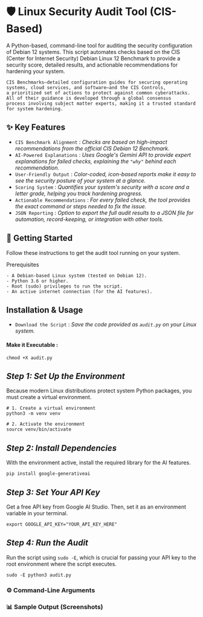 # 🛡️ Linux Security Audit Tool (CIS-Based)

A Python-based, command-line tool for auditing the security configuration of Debian 12 systems. This script automates checks based on the CIS (Center for Internet Security) Debian Linux 12 Benchmark to provide a security score, detailed results, and actionable recommendations for hardening your system.

```
CIS Benchmarks—detailed configuration guides for securing operating systems, cloud services, and software—and the CIS Controls,
a prioritized set of actions to protect against common cyberattacks. All of their guidance is developed through a global consensus
process involving subject matter experts, making it a trusted standard for system hardening. 
```
## ✨ Key Features

- `CIS Benchmark Alignment` : *Checks are based on high-impact recommendations from the official CIS Debian 12 Benchmark.*
- `AI-Powered Explanations` : *Uses Google's Gemini API to provide expert explanations for failed checks, explaining the `"why"` behind each recommendation.*
- `User-Friendly Output` : *Color-coded, icon-based reports make it easy to see the security posture of your system at a glance.*
- `Scoring System` : *Quantifies your system's security with a score and a letter grade, helping you track hardening progress.*
- `Actionable Recommendations` : *For every failed check, the tool provides the exact command or steps needed to fix the issue.*
- `JSON Reporting` : *Option to export the full audit results to a JSON file for automation, record-keeping, or integration with other tools.*

## 🚀 Getting Started

Follow these instructions to get the audit tool running on your system.

Prerequisites
```
- A Debian-based Linux system (tested on Debian 12).
- Python 3.6 or higher.
- Root (sudo) privileges to run the script.
- An active internet connection (for the AI features).
```

## Installation & Usage

- `Download the Script` : *Save the code provided as `audit.py` on your Linux system.*

#### Make it Executable :
```
chmod +X audit.py
```

*Step 1: Set Up the Environment*
---
Because modern Linux distributions protect system Python packages, you must create a virtual environment.

```
# 1. Create a virtual environment
python3 -m venv venv

# 2. Activate the environment
source venv/bin/activate
```

*Step 2: Install Dependencies*
---
With the environment active, install the required library for the AI features.

```
pip install google-generativeai
```

*Step 3: Set Your API Key*
---
Get a free API key from Google AI Studio. Then, set it as an environment variable in your terminal.
```
export GOOGLE_API_KEY="YOUR_API_KEY_HERE"
```

*Step 4: Run the Audit*
---
Run the script using `sudo -E`, which is crucial for passing your API key to the root environment where the script executes.
```
sudo -E python3 audit.py
```

### ⚙️ Command-Line Arguments



### 📊 Sample Output (Screenshots)
